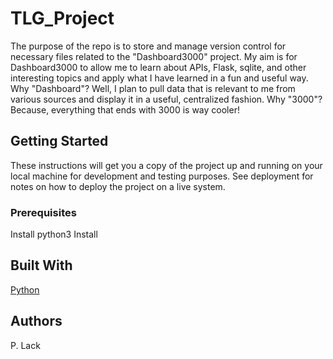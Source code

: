 # TLG_Project

The purpose of the repo is to store and manage version control for necessary files related to the
"Dashboard3000" project.  My aim is for Dashboard3000 to allow me to learn about APIs, Flask, sqlite,
and other interesting topics and apply what I have learned in a fun and useful way.  Why "Dashboard"?
Well, I plan to pull data that is relevant to me from various sources and display it in a useful, 
centralized fashion.  Why "3000"?  Because, everything that ends with 3000 is way cooler!  
 

## Getting Started

These instructions will get you a copy of the project up and running on your local machine
for development and testing purposes. See deployment for notes on how to deploy the project
on a live system.

### Prerequisites

Install python3
Install 

## Built With

[Python](https://www.python.org/) 

## Authors

P. Lack
